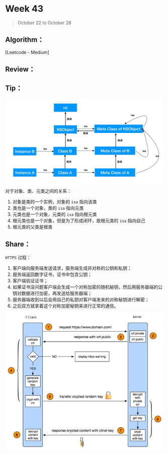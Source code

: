 # Week 43

> October 22 to October 28

## Algorithm：
[Leetcode - Medium]

## Review：


## Tip：

![](../images/class_relation.jpg)
对于对象、类、元类之间的关系：
1. 对象是类的一个实例，对象的 `isa` 指向该类
2. 类也是一个对象，类的 `isa` 指向元类
3. 元类也是一个对象，元类的 `isa` 指向根元类
4. 根元类也是一个对象，但是为了形成闭环，故根元类的 `isa` 指向自己
5. 根元类的父类是根类


## Share：

`HTTPS` 过程：

1. 客户端向服务端发送请求，服务端生成非对称的公钥和私钥；
2. 服务端返回数字证书，证书中包含公钥；
3. 客户端验证证书； 
4. 如果证书没问题客户端会生成一个对称加密的随机秘钥，然后用服务器端的公钥对数据进行加密，再发送给服务器端；
5. 服务器端收到以后会用自己的私钥对客户端发来的对称秘钥进行解密；
6. 之后双方就拿着这个对称加密秘钥来进行正常的通信。

![](../images/https.png)
